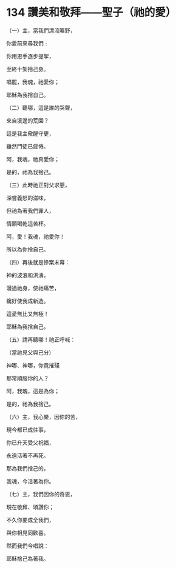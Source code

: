# 134 讚美和敬拜——聖子（祂的愛）

（一）主，當我們漂流曠野，

你愛前來尋我們﹕

你用恩手逐步提挈，

至終十架捨己身。

唱罷，我魂，祂愛你；

耶穌為我捨自己。

（二）聽哪，這是誰的哭聲，

來自溪邊的荒園？

這是我主儆醒守更，

雖然門徒已疲惓。

阿，我魂，祂真愛你；

是的，祂為我捨己。

（三）此時祂正對父求懇，

深嘗義怒的滋味，

但祂為著我們罪人，

情願喝乾這苦杯。

阿，愛！我魂，祂愛你！

所以為你捨自己。

（四）再後就是慘案末幕：

神的波浪和洪濤，

漫過祂身，使祂痛苦，

纔好使我成新造。

這愛無比又無極！

耶穌為我捨自己。

（五）請再聽哪！祂正呼喊：

（當祂見父與己分）

神哪、神哪，你竟摧殘

那常順服你的人？

阿，我魂，這是為你；

是的，祂為我捨己。

（六）主，我心樂，因你的苦，

現今都已成往事，

你已升天受父祝福，

永遠活著不再死。

那為我們捨己的，

我魂，今活著為你。

（七）主，我們因你的奇恩，

現在敬拜、頌讚你；

不久你要成全我們，

與你相見同歡喜。

然而我們今唱說：

耶穌捨己為著我。

